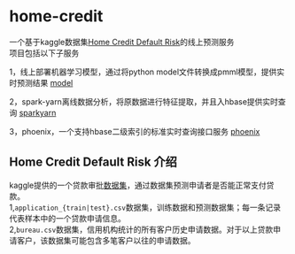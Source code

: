 # home-credit
一个基于kaggle数据集[Home Credit Default Risk](https://www.kaggle.com/c/home-credit-default-risk)的线上预测服务<br/>
项目包括以下子服务<br/>
    
1，线上部署机器学习模型，通过将python model文件转换成pmml模型，提供实时预测结果 [model](https://github.com/raoqiangpeter/model)

2，spark-yarn离线数据分析，将原数据进行特征提取，并且入hbase提供实时查询 [sparkyarn](https://github.com/raoqiangpeter/sparkyarn)
    
3，phoenix，一个支持hbase二级索引的标准实时查询接口服务 [phoenix](https://github.com/raoqiangpeter/phoenix)


## Home Credit Default Risk 介绍

kaggle提供的一个贷款审批[数据集](https://www.kaggle.com/c/home-credit-default-risk/data)，通过数据集预测申请者是否能正常支付贷款。<br/>
1,```application_{train|test}.csv```数据集，训练数据和预测数据集；每一条记录代表样本中的一个贷款申请信息。<br/>
2,```bureau.csv```数据集，信用机构统计的所有客户历史申请数据。对于以上贷款申请客户，该数据集可能包含多笔客户以往的申请数据。<br/>
    
    